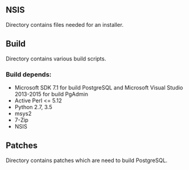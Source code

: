 ## NSIS

Directory contains files needed for an installer.

## Build

Directory contains various build scripts.

### Build depends:

* Microsoft SDK 7.1 for build PostgreSQL and Microsoft Visual Studio 2013-2015 for build PgAdmin
* Active Perl <= 5.12
* Python 2.7, 3.5
* msys2
* 7-Zip
* NSIS

## Patches

Directory contains patches which are need to build PostgreSQL.
